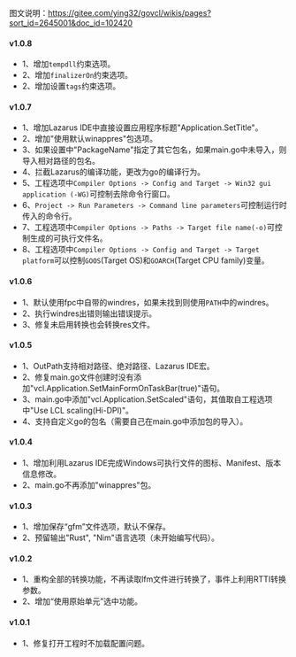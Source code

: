 图文说明：https://gitee.com/ying32/govcl/wikis/pages?sort_id=2645001&doc_id=102420  

#### v1.0.8

* 1、增加`tempdll`约束选项。
* 2、增加`finalizerOn`约束选项。
* 2、增加设置`tags`约束选项。

#### v1.0.7

* 1、增加Lazarus IDE中直接设置应用程序标题"Application.SetTitle"。
* 2、增加"使用默认winappres"包选项。
* 3、如果设置中"PackageName"指定了其它包名，如果main.go中未导入，则导入相对路径的包名。
* 4、拦截Lazarus的编译功能，更改为go的编译行为。
* 5、工程选项中`Compiler Options -> Config and Target -> Win32 gui application (-WG)`可控制去除命令行窗口。
* 6、`Project -> Run Parameters -> Command line parameters`可控制运行时传入的命令行。
* 7、工程选项中`Compiler Options -> Paths -> Target file name(-o)`可控制生成的可执行文件名。
* 8、工程选项中`Compiler Options -> Config and Target -> Target platform`可以控制`GOOS`(Target OS)和`GOARCH`(Target CPU family)变量。

#### v1.0.6

* 1、默认使用fpc中自带的windres，如果未找到则使用`PATH`中的windres。
* 2、执行windres出错则输出错误提示。
* 3、修复未启用转换也会转换res文件。

#### v1.0.5

* 1、OutPath支持相对路径、绝对路径、Lazarus IDE宏。
* 2、修复main.go文件创建时没有添加"vcl.Application.SetMainFormOnTaskBar(true)"语句。
* 3、main.go中添加"vcl.Application.SetScaled"语句，其值取自工程选项中"Use LCL scaling(Hi-DPI)"。
* 4、支持自定义go的包名（需要自己在main.go中添加包的导入）。

#### v1.0.4

* 1、增加利用Lazarus IDE完成Windows可执行文件的图标、Manifest、版本信息修改。
* 2、main.go不再添加"winappres"包。

#### v1.0.3

* 1、增加保存“gfm”文件选项，默认不保存。
* 2、预留输出"Rust", "Nim"语言选项（未开始编写代码）。

#### v1.0.2

* 1、重构全部的转换功能，不再读取lfm文件进行转换了，事件上利用RTTI转换参数。
* 2、增加“使用原始单元”选中功能。

#### v1.0.1

* 1、修复打开工程时不加载配置问题。